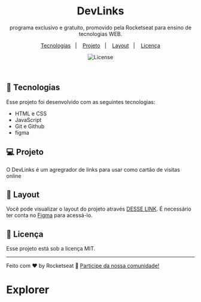 <h1 align="center"> DevLinks </h1>

<p align="center">
programa exclusivo e gratuito, promovido pela Rocketseat para ensino de tecnologias WEB.
</p>

<p align="center">
  <a href="#-tecnologias">Tecnologias</a>&nbsp;&nbsp;&nbsp;|&nbsp;&nbsp;&nbsp;
  <a href="#-projeto">Projeto</a>&nbsp;&nbsp;&nbsp;|&nbsp;&nbsp;&nbsp;
  <a href="#-layout">Layout</a>&nbsp;&nbsp;&nbsp;|&nbsp;&nbsp;&nbsp;
  <a href="#memo-licença">Licença</a>
</p>
<p align="center">
  <img alt="License" src="https://github-production-user-asset-6210df.s3.amazonaws.com/125318467/302425204-87f4bb28-c0d1-488c-9be9-cbdb0bc8dafb.png?X-Amz-Algorithm=AWS4-HMAC-SHA256&X-Amz-Credential=AKIAVCODYLSA53PQK4ZA%2F20240205%2Fus-east-1%2Fs3%2Faws4_request&X-Amz-Date=20240205T205213Z&X-Amz-Expires=300&X-Amz-Signature=27d0657e83064325a18b63a5c82afda0d1d77f71430fc8ad551a80fff8855073&X-Amz-SignedHeaders=host&actor_id=125318467&key_id=0&repo_id=717206710">
</p>

<br>

## 🚀 Tecnologias

Esse projeto foi desenvolvido com as seguintes tecnologias:

- HTML e CSS
- JavaScript
- Git e Github
- figma

## 💻 Projeto

O DevLinks é um agregrador de links para usar como cartão de visitas online
## 🔖 Layout

Você pode visualizar o layout do projeto através [DESSE LINK](https://www.figma.com/file/u5w7O1U4t8SDhnpluIiZXA/DevLinks-%E2%80%A2-Projeto-Discover-(Community)?type=design&node-id=1437-191&mode=design&t=g8P9DSZrYNLsnH7r-0). É necessário ter conta no [Figma](https://figma.com) para acessá-lo.

## :memo: Licença

Esse projeto está sob a licença MIT.

---

Feito com ♥ by Rocketseat :wave: [Participe da nossa comunidade!](https://discord.gg/rocketseat)
# Explorer
